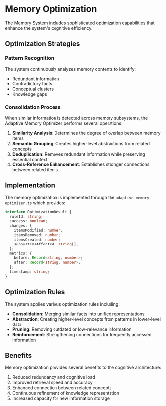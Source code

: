 
# Memory Optimization

The Memory System includes sophisticated optimization capabilities that enhance the system's cognitive efficiency.

## Optimization Strategies

### Pattern Recognition

The system continuously analyzes memory contents to identify:

- Redundant information
- Contradictory facts
- Conceptual clusters
- Knowledge gaps

### Consolidation Process

When similar information is detected across memory subsystems, the Adaptive Memory Optimizer performs several operations:

1. **Similarity Analysis**: Determines the degree of overlap between memory items
2. **Semantic Grouping**: Creates higher-level abstractions from related concepts
3. **Deduplication**: Removes redundant information while preserving essential context
4. **Cross-Reference Enhancement**: Establishes stronger connections between related items

## Implementation

The memory optimization is implemented through the `adaptive-memory-optimizer.ts` which provides:

```typescript
interface OptimizationResult {
  ruleId: string;
  success: boolean;
  changes: {
    itemsModified: number;
    itemsRemoved: number;
    itemsCreated: number;
    subsystemsAffected: string[];
  };
  metrics: {
    before: Record<string, number>;
    after: Record<string, number>;
  };
  timestamp: string;
}
```

## Optimization Rules

The system applies various optimization rules including:

- **Consolidation**: Merging similar facts into unified representations
- **Abstraction**: Creating higher-level concepts from patterns in lower-level data
- **Pruning**: Removing outdated or low-relevance information
- **Reinforcement**: Strengthening connections for frequently accessed information

## Benefits

Memory optimization provides several benefits to the cognitive architecture:

1. Reduced redundancy and cognitive load
2. Improved retrieval speed and accuracy
3. Enhanced connection between related concepts
4. Continuous refinement of knowledge representation
5. Increased capacity for new information storage
